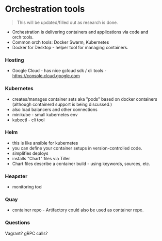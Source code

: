 # Orchestration tools 

> This will be updated/filled out as research is done.

- Orchestration is delivering containers and applications via code and orch tools.
- Common orch tools: Docker Swarm, Kubernetes
- Docker for Desktop - helper tool for managing containers.

### Hosting

- Google Cloud - has nice gcloud sdk / cli tools - https://console.cloud.google.com

### Kubernetes

- creates/manages container sets aka "pods" based on docker containers (although containerd support is being discussed.)
- also load balancers and other connections
- minikube - small kubernetes env
- kubectl - cli tool

### Helm
- this is like ansible for kubernetes
- you can define your container setups in version-controlled code.
- simplifies deploys 
- installs "Chart" files via Tiller
- Chart files describe a container build - using keywords, sources, etc.

### Heapster
 - monitoring tool

### Quay
 - container repo - Artifactory could also be used as container repo.


### Questions

Vagrant? gRPC calls?
